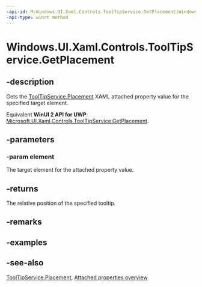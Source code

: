 ```yaml
---
-api-id: M:Windows.UI.Xaml.Controls.ToolTipService.GetPlacement(Windows.UI.Xaml.DependencyObject)
-api-type: winrt method
---
```


<!-- Method syntax
public Windows.UI.Xaml.Controls.Primitives.PlacementMode GetPlacement(Windows.UI.Xaml.DependencyObject element)
-->

# Windows.UI.Xaml.Controls.ToolTipService.GetPlacement

## -description
Gets the [ToolTipService.Placement](tooltipservice_placement.md) XAML attached property value for the specified target element.

Equivalent **WinUI 2 API for UWP**: [Microsoft.UI.Xaml.Controls.ToolTipService.GetPlacement](/windows/winui/api/microsoft.ui.xaml.controls.tooltipservice.getplacement).

## -parameters
### -param element
The target element for the attached property value.

## -returns
The relative position of the specified tooltip.

## -remarks

## -examples

## -see-also

[ToolTipService.Placement](tooltipservice_placement.md), [Attached properties overview](/windows/uwp/xaml-platform/attached-properties-overview)
